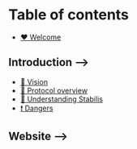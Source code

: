 # Table of contents

* [♥️ Welcome](README.md)

## Introduction -->

* [👀 Vision](introduction/vision.md)
* [👋 Protocol overview](introduction/protocol-overview.md)
* [🧠 Understanding Stabilis](introduction/understanding-stabilis.md)
* [❗ Dangers](introduction/dangers.md)

## Website -->

<!-- * [🌟 Quick start guide](website/quick-start-guide.md) -->
<!-- * [💱 Swap](website/swap.md) -->
<!-- * [💰 Borrow](website/borrow.md) -->
<!-- * [📊 Manage loans](website/manage-loans.md) -->
<!-- * [🤹 Liquidations](website/liquidations.md) -->

<!-- ## Tokens -->

<!-- * [🕺 STAB](tokens/stab.md) -->
<!-- * [🤽 LPSTAB](tokens/lpstab.md) -->
<!-- * [🪙 ILIS](tokens/ilis.md) -->

<!-- ## Miscellaneous -->

<!-- * [❓ FAQ](miscellaneous/faq.md) -->
<!-- * [➗ System parameters](miscellaneous/system-parameters.md) -->
<!-- * [💹 STAB interest rate](miscellaneous/stab-interest-rate.md) -->
<!-- * [➕ LP APY calculation](miscellaneous/lp-apy-calculation.md) -->

<!-- ## Stabilis beta phase -->

<!-- * [📶 Connection guide](stabilis-beta-phase/connection-guide.md) -->
<!-- * [📩 Feedback reward program](stabilis-beta-phase/feedback-reward-program.md) -->
<!-- * [🤝 Acknowledged suggestions](stabilis-beta-phase/acknowledged-suggestions.md) -->
<!-- * [🐞 Acknowledged bug reports](stabilis-beta-phase/acknowledged-bug-reports.md) -->
<!-- * [👨‍💻 Source code](stabilis-beta-phase/source-code.md) -->
